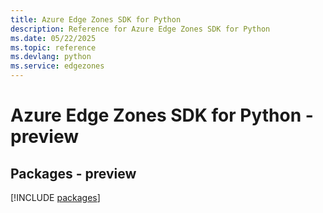 ```yaml
---
title: Azure Edge Zones SDK for Python
description: Reference for Azure Edge Zones SDK for Python
ms.date: 05/22/2025
ms.topic: reference
ms.devlang: python
ms.service: edgezones
---
```

# Azure Edge Zones SDK for Python - preview
## Packages - preview
[!INCLUDE [packages](edge-zones-index.md)]